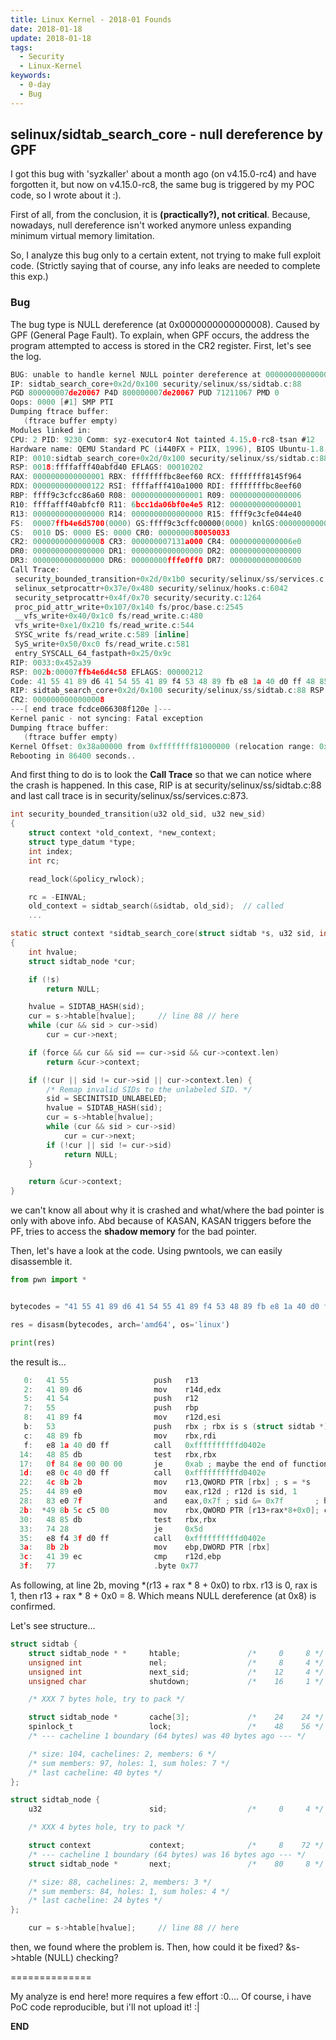 ```yaml
---
title: Linux Kernel - 2018-01 Founds
date: 2018-01-18
update: 2018-01-18
tags:
  - Security
  - Linux-Kernel
keywords:
  - 0-day
  - Bug
---
```


## selinux/sidtab_search_core - null dereference by GPF

I got this bug with 'syzkaller' about a month ago (on v4.15.0-rc4) and have forgotten it, but now on v4.15.0-rc8, the same bug is triggered by my POC code, so I wrote about it :).

First of all, from the conclusion, it is **(practically?), not critical**. Because, nowadays, null dereference isn't worked anymore unless expanding minimum virtual memory limitation.

So, I analyze this bug only to a certain extent, not trying to make full exploit code. (Strictly saying that of course, any info leaks are needed to complete this exp.)

### Bug

The bug type is NULL dereference (at 0x0000000000000008). Caused by GPF (General Page Fault). To explain, when GPF occurs, the address the program attempted to access is stored in the CR2 register.
First, let's see the log.

```c
BUG: unable to handle kernel NULL pointer dereference at 0000000000000008
IP: sidtab_search_core+0x2d/0x100 security/selinux/ss/sidtab.c:88
PGD 800000007de20067 P4D 800000007de20067 PUD 71211067 PMD 0 
Oops: 0000 [#1] SMP PTI
Dumping ftrace buffer:
   (ftrace buffer empty)
Modules linked in:
CPU: 2 PID: 9230 Comm: syz-executor4 Not tainted 4.15.0-rc8-tsan #12
Hardware name: QEMU Standard PC (i440FX + PIIX, 1996), BIOS Ubuntu-1.8.2-1ubuntu1 04/01/2014
RIP: 0010:sidtab_search_core+0x2d/0x100 security/selinux/ss/sidtab.c:88
RSP: 0018:ffffafff40abfd40 EFLAGS: 00010202
RAX: 0000000000000001 RBX: ffffffffbc8eef60 RCX: ffffffff8145f964
RDX: 0000000000000122 RSI: ffffafff410a1000 RDI: ffffffffbc8eef60
RBP: ffff9c3cfcc86a60 R08: 0000000000000001 R09: 0000000000000006
R10: ffffafff40abfcf0 R11: 6bcc1da06bf0e4e5 R12: 0000000000000001
R13: 0000000000000000 R14: 0000000000000000 R15: ffff9c3cfe044e40
FS:  00007ffb4e6d5700(0000) GS:ffff9c3cffc00000(0000) knlGS:0000000000000000
CS:  0010 DS: 0000 ES: 0000 CR0: 0000000080050033
CR2: 0000000000000008 CR3: 000000007131a000 CR4: 00000000000006e0
DR0: 0000000000000000 DR1: 0000000000000000 DR2: 0000000000000000
DR3: 0000000000000000 DR6: 00000000fffe0ff0 DR7: 0000000000000600
Call Trace:
 security_bounded_transition+0x2d/0x1b0 security/selinux/ss/services.c:873
 selinux_setprocattr+0x37e/0x480 security/selinux/hooks.c:6042
 security_setprocattr+0x4f/0x70 security/security.c:1264
 proc_pid_attr_write+0x107/0x140 fs/proc/base.c:2545
 __vfs_write+0x40/0x1c0 fs/read_write.c:480
 vfs_write+0xe1/0x210 fs/read_write.c:544
 SYSC_write fs/read_write.c:589 [inline]
 SyS_write+0x50/0xc0 fs/read_write.c:581
 entry_SYSCALL_64_fastpath+0x25/0x9c
RIP: 0033:0x452a39
RSP: 002b:00007ffb4e6d4c58 EFLAGS: 00000212
Code: 41 55 41 89 d6 41 54 55 41 89 f4 53 48 89 fb e8 1a 40 d0 ff 48 85 db 0f 84 8e 00 00 00 e8 0c 40 d0 ff 4c 8b 2b 44 89 e0 83 e0 7f <49> 8b 5c c5 00 48 85 db 74 28 e8 f4 3f d0 ff 8b 2b 41 39 ec 77 
RIP: sidtab_search_core+0x2d/0x100 security/selinux/ss/sidtab.c:88 RSP: ffffafff40abfd40
CR2: 0000000000000008
---[ end trace fcdce066308f120e ]---
Kernel panic - not syncing: Fatal exception
Dumping ftrace buffer:
   (ftrace buffer empty)
Kernel Offset: 0x38a00000 from 0xffffffff81000000 (relocation range: 0xffffffff80000000-0xffffffffbfffffff)
Rebooting in 86400 seconds..
```

And first thing to do is to look the **Call Trace** so that we can notice where the crash is happened.
In this case, RIP is at security/selinux/ss/sidtab.c:88 and last call trace is in security/selinux/ss/services.c:873.

```c
int security_bounded_transition(u32 old_sid, u32 new_sid)
{
	struct context *old_context, *new_context;
	struct type_datum *type;
	int index;
	int rc;

	read_lock(&policy_rwlock);

	rc = -EINVAL;
	old_context = sidtab_search(&sidtab, old_sid);  // called
	...

static struct context *sidtab_search_core(struct sidtab *s, u32 sid, int force)
{
	int hvalue;
	struct sidtab_node *cur;

	if (!s)
		return NULL;

	hvalue = SIDTAB_HASH(sid);
	cur = s->htable[hvalue];     // line 88 // here 
	while (cur && sid > cur->sid)
		cur = cur->next;

	if (force && cur && sid == cur->sid && cur->context.len)
		return &cur->context;

	if (!cur || sid != cur->sid || cur->context.len) {
		/* Remap invalid SIDs to the unlabeled SID. */
		sid = SECINITSID_UNLABELED;
		hvalue = SIDTAB_HASH(sid);
		cur = s->htable[hvalue];
		while (cur && sid > cur->sid)
			cur = cur->next;
		if (!cur || sid != cur->sid)
			return NULL;
	}

	return &cur->context;
}
```

we can't know all about why it is crashed and what/where the bad pointer is only with above info.
Abd because of KASAN, KASAN triggers before the PF, tries to access the **shadow memory** for the bad pointer.

Then, let's have a look at the code. Using pwntools, we can easily disassemble it.
```python
from pwn import *


bytecodes = "41 55 41 89 d6 41 54 55 41 89 f4 53 48 89 fb e8 1a 40 d0 ff 48 85 db 0f 84 8e 00 00 00 e8 0c 40 d0 ff 4c 8b 2b 44 89 e0 83 e0 7f 49 8b 5c c5 00 48 85 db 74 28 e8 f4 3f d0 ff 8b 2b 41 39 ec 77".replace(' ', '').decode('hex')

res = disasm(bytecodes, arch='amd64', os='linux')

print(res)
```

the result is...

```c
   0:   41 55                   push   r13 
   2:   41 89 d6                mov    r14d,edx
   5:   41 54                   push   r12
   7:   55                      push   rbp
   8:   41 89 f4                mov    r12d,esi
   b:   53                      push   rbx ; rbx is s (struct sidtab *)
   c:   48 89 fb                mov    rbx,rdi
   f:   e8 1a 40 d0 ff          call   0xffffffffffd0402e
  14:   48 85 db                test   rbx,rbx
  17:   0f 84 8e 00 00 00       je     0xab ; maybe the end of function
  1d:   e8 0c 40 d0 ff          call   0xffffffffffd0402e
  22:   4c 8b 2b                mov    r13,QWORD PTR [rbx] ; s = *s
  25:   44 89 e0                mov    eax,r12d ; r12d is sid, 1
  28:   83 e0 7f                and    eax,0x7f ; sid &= 0x7f       ; hvalue = SIDTAB_HASH(sid)
  2b:  *49 8b 5c c5 00          mov    rbx,QWORD PTR [r13+rax*8+0x0]; cur = s->htable[hvalue] 
  30:   48 85 db                test   rbx,rbx
  33:   74 28                   je     0x5d
  35:   e8 f4 3f d0 ff          call   0xffffffffffd0402e
  3a:   8b 2b                   mov    ebp,DWORD PTR [rbx]
  3c:   41 39 ec                cmp    r12d,ebp
  3f:   77                      .byte 0x77
```

As following, at line 2b, moving *(r13 + rax * 8 + 0x0) to rbx. r13 is 0, rax is 1, then r13 + rax * 8 + 0x0 = 8.
Which means NULL dereference (at 0x8) is confirmed.

Let's see structure...

```c
struct sidtab {
	struct sidtab_node * *     htable;               /*     0     8 */
	unsigned int               nel;                  /*     8     4 */
	unsigned int               next_sid;             /*    12     4 */
	unsigned char              shutdown;             /*    16     1 */

	/* XXX 7 bytes hole, try to pack */

	struct sidtab_node *       cache[3];             /*    24    24 */
	spinlock_t                 lock;                 /*    48    56 */
	/* --- cacheline 1 boundary (64 bytes) was 40 bytes ago --- */

	/* size: 104, cachelines: 2, members: 6 */
	/* sum members: 97, holes: 1, sum holes: 7 */
	/* last cacheline: 40 bytes */
};

struct sidtab_node {
	u32                        sid;                  /*     0     4 */

	/* XXX 4 bytes hole, try to pack */

	struct context             context;              /*     8    72 */
	/* --- cacheline 1 boundary (64 bytes) was 16 bytes ago --- */
	struct sidtab_node *       next;                 /*    80     8 */

	/* size: 88, cachelines: 2, members: 3 */
	/* sum members: 84, holes: 1, sum holes: 4 */
	/* last cacheline: 24 bytes */
};
```
```c
	cur = s->htable[hvalue];     // line 88 // here 
```

then, we found where the problem is. Then, how could it be fixed? &s->htable (NULL) checking?

==============

My analyze is end here! more requires a few effort :0....
Of course, i have PoC code reproducible, but i'll not upload it! :|

**END**
